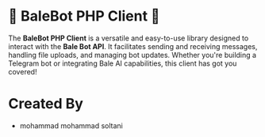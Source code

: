 
# 🎉 BaleBot PHP Client 🚀

The **BaleBot PHP Client** is a versatile and easy-to-use library designed to interact with the **Bale Bot API**. It facilitates sending and receiving messages, handling file uploads, and managing bot updates. Whether you're building a Telegram bot or integrating Bale AI capabilities, this client has got you covered!

# Created By
- mohammad mohammad soltani